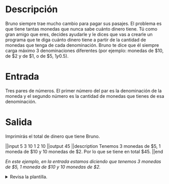 # Descripción

Bruno siempre trae mucho cambio para pagar sus pasajes. El problema es que tiene tantas monedas que nunca sabe cuánto dinero tiene.
Tú como gran amigo que eres, decides ayudarle y le dices que vas a crearle un programa que te diga cuánto dinero tiene a partir de la cantidad de monedas que tenga de cada denominación. Bruno te dice que él siempre carga máximo 3 denominaciones diferentes (por ejemplo: monedas de $10, de $2 y de $1, o de $5, $1 y 0.5$).

# Entrada

Tres pares de números. El primer número del par es la denominación de la moneda y el segundo número es la cantidad de monedas que tienes de esa denominación.

# Salida

Imprimirás el total de dinero que tiene Bruno.

||input
5
3
10
1
2
10
||output
45
||description
Tenemos 3 monedas de $5, 1 moneda de $10 y 10 monedas de $2.
Por lo que se tiene en total $45.
||end

*En este ejemplo, en la entrada estamos diciendo que tenemos 3 monedas de $5, 1 moneda de $10 y 10 monedas de $2.*

<details>
	<summary>Revisa la plantilla.</summary>
	{{plantilla.py}}
</details>